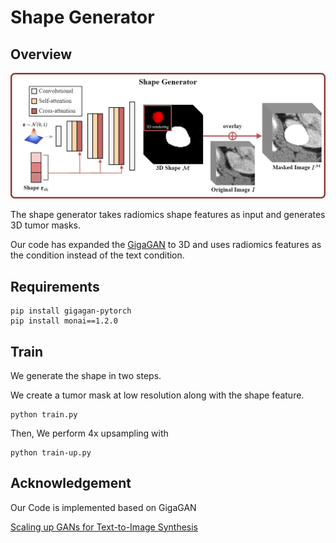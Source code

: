 # Shape Generator



## Overview

![pipeline](../assets/gigagan.png)

The shape generator takes radiomics shape features as input and generates 3D tumor masks. 

Our code has expanded the [GigaGAN](https://github.com/lucidrains/gigagan-pytorch) to 3D and uses radiomics features as the condition instead of the text condition.



## Requirements

```commandline
pip install gigagan-pytorch
pip install monai==1.2.0
```



## Train

We generate the shape in two steps. 

We create a tumor mask at low resolution along with the shape feature.

```commandline
python train.py
```

Then, We perform 4x upsampling with

```commandline
python train-up.py
```



## Acknowledgement

Our Code  is implemented based on GigaGAN

[Scaling up GANs for Text-to-Image Synthesis](https://github.com/lucidrains/gigagan-pytorch)